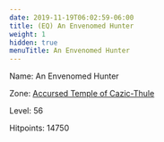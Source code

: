 ```yaml
---
date: 2019-11-19T06:02:59-06:00
title: (EQ) An Envenomed Hunter
weight: 1
hidden: true
menuTitle: An Envenomed Hunter
---
```


Name: An Envenomed Hunter


Zone: [Accursed Temple of Cazic-Thule](/en/eq/accursed_temple_of_cazicthule)

Level: 56

Hitpoints: 14750